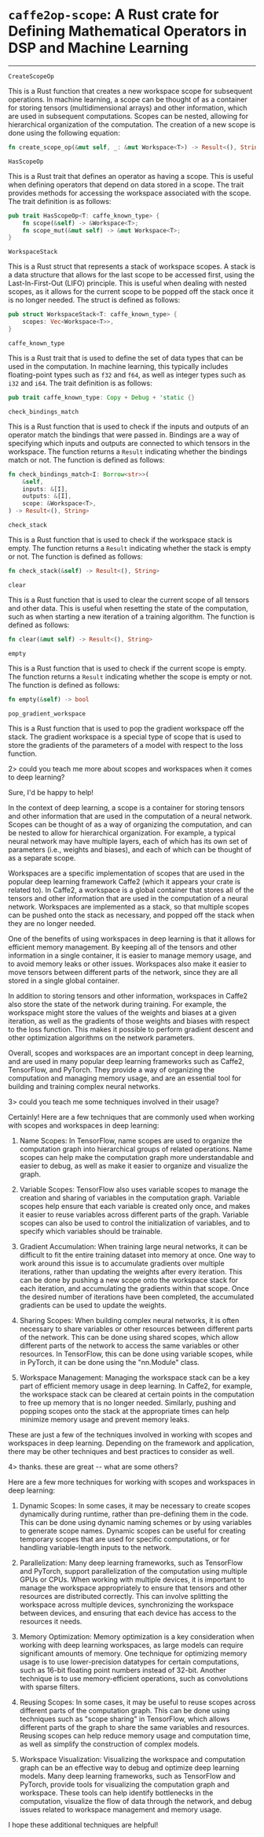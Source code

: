 # `caffe2op-scope`: A Rust crate for Defining Mathematical Operators in DSP and Machine Learning

---

`CreateScopeOp`

This is a Rust function that creates a new
workspace scope for subsequent operations. In
machine learning, a scope can be thought of as
a container for storing tensors (multidimensional
arrays) and other information, which are used in
subsequent computations. Scopes can be nested,
allowing for hierarchical organization of the
computation. The creation of a new scope is done
using the following equation:

```rust
fn create_scope_op(&mut self, _: &mut Workspace<T>) -> Result<(), String>
```

`HasScopeOp`

This is a Rust trait that defines an operator as
having a scope. This is useful when defining
operators that depend on data stored in
a scope. The trait provides methods for accessing
the workspace associated with the scope. The trait
definition is as follows:

```rust
pub trait HasScopeOp<T: caffe_known_type> {
    fn scope(&self) -> &Workspace<T>;
    fn scope_mut(&mut self) -> &mut Workspace<T>;
}
```

`WorkspaceStack`

This is a Rust struct that represents a stack of
workspace scopes. A stack is a data structure that
allows for the last scope to be accessed first,
using the Last-In-First-Out (LIFO) principle. This
is useful when dealing with nested scopes, as it
allows for the current scope to be popped off the
stack once it is no longer needed. The struct is
defined as follows:

```rust
pub struct WorkspaceStack<T: caffe_known_type> {
    scopes: Vec<Workspace<T>>,
}
```

`caffe_known_type`

This is a Rust trait that is used to define the
set of data types that can be used in the
computation. In machine learning, this typically
includes floating-point types such as `f32` and
`f64`, as well as integer types such as `i32` and
`i64`. The trait definition is as follows:

```rust
pub trait caffe_known_type: Copy + Debug + 'static {}
```

`check_bindings_match`

This is a Rust function that is used to check if
the inputs and outputs of an operator match the
bindings that were passed in. Bindings are a way
of specifying which inputs and outputs are
connected to which tensors in the workspace. The
function returns a `Result` indicating whether the
bindings match or not. The function is defined as
follows:

```rust
fn check_bindings_match<I: Borrow<str>>(
    &self,
    inputs: &[I],
    outputs: &[I],
    scope: &Workspace<T>,
) -> Result<(), String>
```

`check_stack`

This is a Rust function that is used to check if
the workspace stack is empty. The function returns
a `Result` indicating whether the stack is empty
or not. The function is defined as follows:

```rust
fn check_stack(&self) -> Result<(), String>
```

`clear`

This is a Rust function that is used to clear the
current scope of all tensors and other data. This
is useful when resetting the state of the
computation, such as when starting a new iteration
of a training algorithm. The function is defined
as follows:

```rust
fn clear(&mut self) -> Result<(), String>
```

`empty`

This is a Rust function that is used to check if
the current scope is empty. The function returns
a `Result` indicating whether the scope is empty
or not. The function is defined as follows:

```rust
fn empty(&self) -> bool
```

`pop_gradient_workspace`

This is a Rust function that is used to pop the
gradient workspace off the stack. The gradient
workspace is a special type of scope that is used
to store the gradients of the parameters of
a model with respect to the loss function.

2> could you teach me more about scopes and
workspaces when it comes to deep learning?

Sure, I'd be happy to help!

In the context of deep learning, a scope is
a container for storing tensors and other
information that are used in the computation of
a neural network. Scopes can be thought of as
a way of organizing the computation, and can be
nested to allow for hierarchical organization. For
example, a typical neural network may have
multiple layers, each of which has its own set of
parameters (i.e., weights and biases), and each of
which can be thought of as a separate scope.

Workspaces are a specific implementation of scopes
that are used in the popular deep learning
framework Caffe2 (which it appears your crate is
related to). In Caffe2, a workspace is a global
container that stores all of the tensors and other
information that are used in the computation of
a neural network. Workspaces are implemented as
a stack, so that multiple scopes can be pushed
onto the stack as necessary, and popped off the
stack when they are no longer needed.

One of the benefits of using workspaces in deep
learning is that it allows for efficient memory
management. By keeping all of the tensors and
other information in a single container, it is
easier to manage memory usage, and to avoid memory
leaks or other issues. Workspaces also make it
easier to move tensors between different parts of
the network, since they are all stored in a single
global container.

In addition to storing tensors and other
information, workspaces in Caffe2 also store the
state of the network during training. For example,
the workspace might store the values of the
weights and biases at a given iteration, as well
as the gradients of those weights and biases with
respect to the loss function. This makes it
possible to perform gradient descent and other
optimization algorithms on the network parameters.

Overall, scopes and workspaces are an important
concept in deep learning, and are used in many
popular deep learning frameworks such as Caffe2,
TensorFlow, and PyTorch. They provide a way of
organizing the computation and managing memory
usage, and are an essential tool for building and
training complex neural networks.

3> could you teach me some techniques involved in
their usage?

Certainly! Here are a few techniques that are
commonly used when working with scopes and
workspaces in deep learning:

1. Name Scopes: In TensorFlow, name scopes are
   used to organize the computation graph into
   hierarchical groups of related operations. Name
   scopes can help make the computation graph more
   understandable and easier to debug, as well as
   make it easier to organize and visualize the
   graph.

2. Variable Scopes: TensorFlow also uses variable
   scopes to manage the creation and sharing of
   variables in the computation graph. Variable
   scopes help ensure that each variable is
   created only once, and makes it easier to reuse
   variables across different parts of the
   graph. Variable scopes can also be used to
   control the initialization of variables, and to
   specify which variables should be trainable.

3. Gradient Accumulation: When training large
   neural networks, it can be difficult to fit the
   entire training dataset into memory at
   once. One way to work around this issue is to
   accumulate gradients over multiple iterations,
   rather than updating the weights after every
   iteration. This can be done by pushing a new
   scope onto the workspace stack for each
   iteration, and accumulating the gradients
   within that scope. Once the desired number of
   iterations have been completed, the accumulated
   gradients can be used to update the weights.

4. Sharing Scopes: When building complex neural
   networks, it is often necessary to share
   variables or other resources between different
   parts of the network. This can be done using
   shared scopes, which allow different parts of
   the network to access the same variables or
   other resources. In TensorFlow, this can be
   done using variable scopes, while in PyTorch,
   it can be done using the "nn.Module" class.

5. Workspace Management: Managing the workspace
   stack can be a key part of efficient memory
   usage in deep learning. In Caffe2, for example,
   the workspace stack can be cleared at certain
   points in the computation to free up memory
   that is no longer needed. Similarly, pushing
   and popping scopes onto the stack at the
   appropriate times can help minimize memory
   usage and prevent memory leaks.

These are just a few of the techniques involved in
working with scopes and workspaces in deep
learning. Depending on the framework and
application, there may be other techniques and
best practices to consider as well.

4> thanks. these are great -- what are some
others?

Here are a few more techniques for working with
scopes and workspaces in deep learning:

1. Dynamic Scopes: In some cases, it may be
   necessary to create scopes dynamically during
   runtime, rather than pre-defining them in the
   code. This can be done using dynamic naming
   schemes or by using variables to generate scope
   names. Dynamic scopes can be useful for
   creating temporary scopes that are used for
   specific computations, or for handling
   variable-length inputs to the network.

2. Parallelization: Many deep learning frameworks,
   such as TensorFlow and PyTorch, support
   parallelization of the computation using
   multiple GPUs or CPUs. When working with
   multiple devices, it is important to manage the
   workspace appropriately to ensure that tensors
   and other resources are distributed
   correctly. This can involve splitting the
   workspace across multiple devices,
   synchronizing the workspace between devices,
   and ensuring that each device has access to the
   resources it needs.

3. Memory Optimization: Memory optimization is
   a key consideration when working with deep
   learning workspaces, as large models can
   require significant amounts of memory. One
   technique for optimizing memory usage is to use
   lower-precision datatypes for certain
   computations, such as 16-bit floating point
   numbers instead of 32-bit. Another technique is
   to use memory-efficient operations, such as
   convolutions with sparse filters.

4. Reusing Scopes: In some cases, it may be useful
   to reuse scopes across different parts of the
   computation graph. This can be done using
   techniques such as "scope sharing" in
   TensorFlow, which allows different parts of the
   graph to share the same variables and
   resources. Reusing scopes can help reduce
   memory usage and computation time, as well as
   simplify the construction of complex models.

5. Workspace Visualization: Visualizing the
   workspace and computation graph can be an
   effective way to debug and optimize deep
   learning models. Many deep learning frameworks,
   such as TensorFlow and PyTorch, provide tools
   for visualizing the computation graph and
   workspace. These tools can help identify
   bottlenecks in the computation, visualize the
   flow of data through the network, and debug
   issues related to workspace management and
   memory usage.

I hope these additional techniques are helpful!
